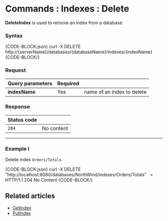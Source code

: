 # Commands : Indexes : Delete

**DeleteIndex** is used to remove an index from a database.



### Syntax

{CODE-BLOCK:json}
  curl -X DELETE http://{serverName}/databases/{databaseName}/indexes/{indexName}
{CODE-BLOCK/}

### Request

| Query parameters | Required |  |
| ------------- | -- | ---- |
| **indexName** | Yes | name of an index to delete |

### Response

| Status code | |
| ----------- | - |
| `204` | No content |

<hr />

### Example I

Delete index `Orders/Totals`.

{CODE-BLOCK:json}
curl -X DELETE "http://localhost:8080/databases/NorthWind/indexes/Orders/Totals" 
&nbsp;
< HTTP/1.1 204 No Content
{CODE-BLOCK/}


## Related articles

- [GetIndex](../../../client-api/commands/indexes/get)  
- [PutIndex](../../../client-api/commands/indexes/put)  